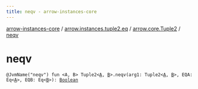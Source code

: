 ```yaml
---
title: neqv - arrow-instances-core
---
```


[arrow-instances-core](../../index.html) / [arrow.instances.tuple2.eq](../index.html) / [arrow.core.Tuple2](index.html) / [neqv](./neqv.html)

# neqv

`@JvmName("neqv") fun <A, B> Tuple2<`[`A`](neqv.html#A)`, `[`B`](neqv.html#B)`>.neqv(arg1: Tuple2<`[`A`](neqv.html#A)`, `[`B`](neqv.html#B)`>, EQA: Eq<`[`A`](neqv.html#A)`>, EQB: Eq<`[`B`](neqv.html#B)`>): `[`Boolean`](https://kotlinlang.org/api/latest/jvm/stdlib/kotlin/-boolean/index.html)